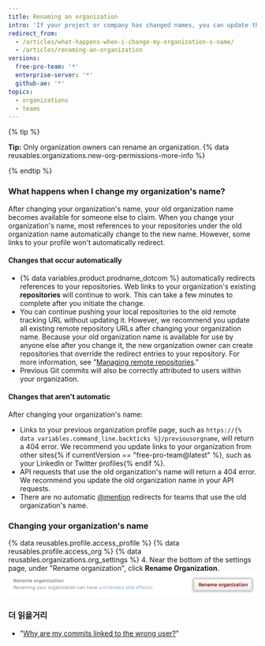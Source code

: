 ```yaml
---
title: Renaming an organization
intro: 'If your project or company has changed names, you can update the name of your organization to match.'
redirect_from:
  - /articles/what-happens-when-i-change-my-organization-s-name/
  - /articles/renaming-an-organization
versions:
  free-pro-team: '*'
  enterprise-server: '*'
  github-ae: '*'
topics:
  - organizations
  - teams
---
```


{% tip %}

**Tip:** Only organization owners can rename an organization. {% data reusables.organizations.new-org-permissions-more-info %}

{% endtip %}

### What happens when I change my organization's name?

After changing your organization's name, your old organization name becomes available for someone else to claim. When you change your organization's name, most references to your repositories under the old organization name automatically change to the new name. However, some links to your profile won't automatically redirect.

#### Changes that occur automatically

- {% data variables.product.prodname_dotcom %} automatically redirects references to your repositories.  Web links to your organization's existing **repositories** will continue to work. This can take a few minutes to complete after you initiate the change.
- You can continue pushing your local repositories to the old remote tracking URL without updating it. However, we recommend you update all existing remote repository URLs after changing your organization name. Because your old organization name is available for use by anyone else after you change it, the new organization owner can create repositories that override the redirect entries to your repository. For more information, see "[Managing remote repositories](/github/getting-started-with-github/managing-remote-repositories)."
- Previous Git commits will also be correctly attributed to users within your organization.

#### Changes that aren't automatic

After changing your organization's name:
- Links to your previous organization profile page, such as `https://{% data variables.command_line.backticks %}/previousorgname`, will return a 404 error. We recommend you update links to your organization from other sites{% if currentVersion == "free-pro-team@latest" %}, such as your LinkedIn or Twitter profiles{% endif %}.
- API requests that use the old organization's name will return a 404 error. We recommend you update the old organization name in your API requests.
- There are no automatic [@mention](/articles/basic-writing-and-formatting-syntax/#mentioning-people-and-teams) redirects for teams that use the old organization's name.

### Changing your organization's name

{% data reusables.profile.access_profile %}
{% data reusables.profile.access_org %}
{% data reusables.organizations.org_settings %}
4. Near the bottom of the settings page, under "Rename organization", click **Rename Organization**. ![Rename organization button](/assets/images/help/settings/settings-rename-organization.png)

### 더 읽을거리

* "[Why are my commits linked to the wrong user?](/articles/why-are-my-commits-linked-to-the-wrong-user)"
